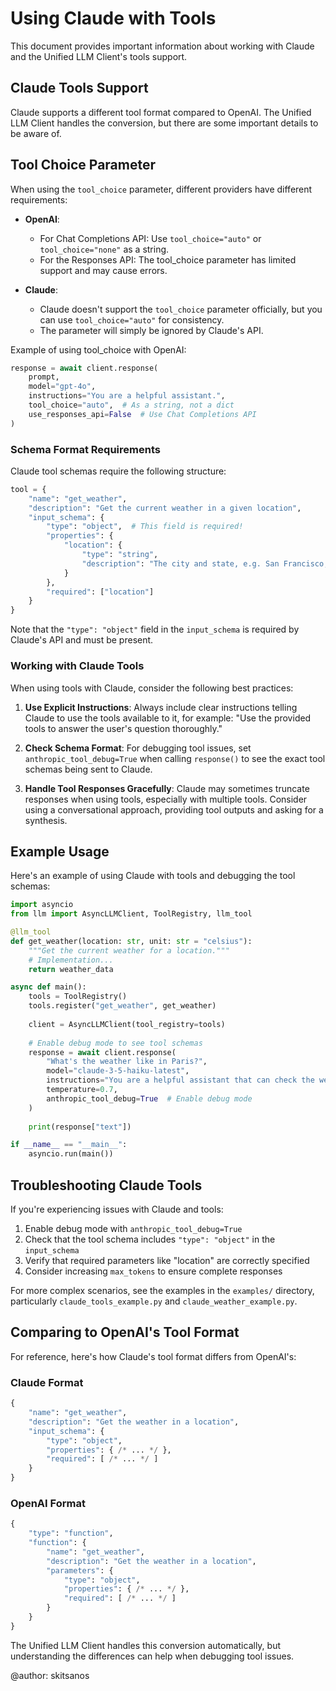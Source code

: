 # Using Claude with Tools

This document provides important information about working with Claude and the Unified LLM Client's tools support.

## Claude Tools Support

Claude supports a different tool format compared to OpenAI. The Unified LLM Client handles the conversion, but there are some important details to be aware of.

## Tool Choice Parameter

When using the `tool_choice` parameter, different providers have different requirements:

- **OpenAI**: 
  - For Chat Completions API: Use `tool_choice="auto"` or `tool_choice="none"` as a string.
  - For the Responses API: The tool_choice parameter has limited support and may cause errors.

- **Claude**: 
  - Claude doesn't support the `tool_choice` parameter officially, but you can use `tool_choice="auto"` for consistency.
  - The parameter will simply be ignored by Claude's API.

Example of using tool_choice with OpenAI:

```python
response = await client.response(
    prompt,
    model="gpt-4o",
    instructions="You are a helpful assistant.",
    tool_choice="auto",  # As a string, not a dict
    use_responses_api=False  # Use Chat Completions API
)
```

### Schema Format Requirements

Claude tool schemas require the following structure:

```python
tool = {
    "name": "get_weather",
    "description": "Get the current weather in a given location",
    "input_schema": {
        "type": "object",  # This field is required!
        "properties": {
            "location": {
                "type": "string",
                "description": "The city and state, e.g. San Francisco, CA"
            }
        },
        "required": ["location"]
    }
}
```

Note that the `"type": "object"` field in the `input_schema` is required by Claude's API and must be present.

### Working with Claude Tools

When using tools with Claude, consider the following best practices:

1. **Use Explicit Instructions**: Always include clear instructions telling Claude to use the tools available to it, for example: "Use the provided tools to answer the user's question thoroughly."

2. **Check Schema Format**: For debugging tool issues, set `anthropic_tool_debug=True` when calling `response()` to see the exact tool schemas being sent to Claude.

3. **Handle Tool Responses Gracefully**: Claude may sometimes truncate responses when using tools, especially with multiple tools. Consider using a conversational approach, providing tool outputs and asking for a synthesis.

## Example Usage

Here's an example of using Claude with tools and debugging the tool schemas:

```python
import asyncio
from llm import AsyncLLMClient, ToolRegistry, llm_tool

@llm_tool
def get_weather(location: str, unit: str = "celsius"):
    """Get the current weather for a location."""
    # Implementation...
    return weather_data

async def main():
    tools = ToolRegistry()
    tools.register("get_weather", get_weather)
    
    client = AsyncLLMClient(tool_registry=tools)
    
    # Enable debug mode to see tool schemas
    response = await client.response(
        "What's the weather like in Paris?",
        model="claude-3-5-haiku-latest",
        instructions="You are a helpful assistant that can check the weather. Use the provided tools.",
        temperature=0.7,
        anthropic_tool_debug=True  # Enable debug mode
    )
    
    print(response["text"])

if __name__ == "__main__":
    asyncio.run(main())
```

## Troubleshooting Claude Tools

If you're experiencing issues with Claude and tools:

1. Enable debug mode with `anthropic_tool_debug=True`
2. Check that the tool schema includes `"type": "object"` in the `input_schema`
3. Verify that required parameters like "location" are correctly specified
4. Consider increasing `max_tokens` to ensure complete responses

For more complex scenarios, see the examples in the `examples/` directory, particularly `claude_tools_example.py` and `claude_weather_example.py`.

## Comparing to OpenAI's Tool Format

For reference, here's how Claude's tool format differs from OpenAI's:

### Claude Format
```python
{
    "name": "get_weather",
    "description": "Get the weather in a location",
    "input_schema": {
        "type": "object",
        "properties": { /* ... */ },
        "required": [ /* ... */ ]
    }
}
```

### OpenAI Format
```python
{
    "type": "function",
    "function": {
        "name": "get_weather",
        "description": "Get the weather in a location",
        "parameters": {
            "type": "object",
            "properties": { /* ... */ },
            "required": [ /* ... */ ]
        }
    }
}
```

The Unified LLM Client handles this conversion automatically, but understanding the differences can help when debugging tool issues.

@author: skitsanos
